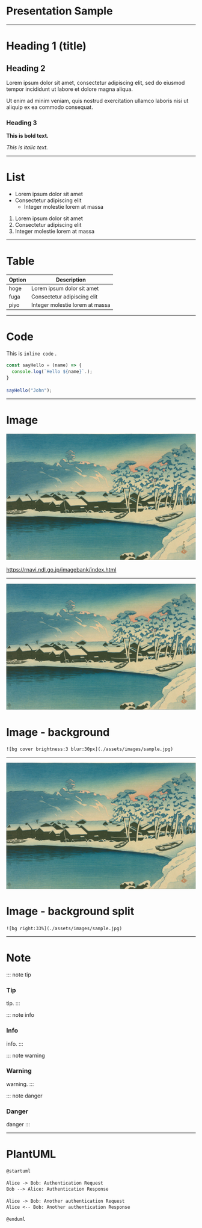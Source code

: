 # Presentation Sample

---

# Heading 1 (title)

## Heading 2

Lorem ipsum dolor sit amet, consectetur adipiscing elit, sed do eiusmod tempor incididunt ut labore et dolore magna aliqua.

Ut enim ad minim veniam, quis nostrud exercitation ullamco laboris nisi ut aliquip ex ea commodo consequat.

### Heading 3

**This is bold text.**

_This is italic text._

---

# List

- Lorem ipsum dolor sit amet
- Consectetur adipiscing elit
  - Integer molestie lorem at massa

1. Lorem ipsum dolor sit amet
2. Consectetur adipiscing elit
3. Integer molestie lorem at massa

---

# Table

| Option | Description                     |
| ------ | ------------------------------- |
| hoge   | Lorem ipsum dolor sit amet      |
| fuga   | Consectetur adipiscing elit     |
| piyo   | Integer molestie lorem at massa |

---

# Code

This is `inline code` .

```javascript
const sayHello = (name) => {
  console.log(`Hello ${name}`.);
}

sayHello("John");
```

---

# Image

![h:180](./assets/images/sample.jpg)

<https://rnavi.ndl.go.jp/imagebank/index.html>

---

![bg cover brightness:3 blur:30px](./assets/images/sample.jpg)

# Image - background

`![bg cover brightness:3 blur:30px](./assets/images/sample.jpg)`

---

![bg right:33%](./assets/images/sample.jpg)

# Image - background split

`![bg right:33%](./assets/images/sample.jpg)`

---

# Note

::: note tip

### Tip

tip.
:::

::: note info

### Info

info.
:::

::: note warning

### Warning

warning.
:::

::: note danger

### Danger

danger
:::

---

# PlantUML

```plantuml
@startuml

Alice -> Bob: Authentication Request
Bob --> Alice: Authentication Response

Alice -> Bob: Another authentication Request
Alice <-- Bob: Another authentication Response

@enduml
```
